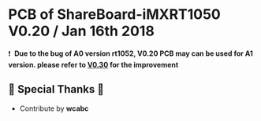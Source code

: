 # PCB of ShareBoard-iMXRT1050 V0.20 / Jan 16th 2018

:exclamation:  **Due to the bug of A0 version rt1052, V0.20 PCB may can be used for A1 version. please refer to [V0.30](https://github.com/Share-Board/ShareBoard-iMXRT1050/tree/master/PCB/V0.30) for the improvement**  

## :tada: Special Thanks :tada:
- Contribute by **wcabc**
